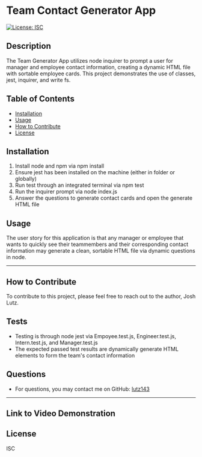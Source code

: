 # Team Contact Generator App

[![License: ISC](https://img.shields.io/badge/License-ISC-blue.svg)](https://opensource.org/licenses/ISC)

## Description
The Team Generator App utilizes node inquirer to prompt a user for manager and employee contact information, creating a dynamic HTML file with sortable employee cards. This project demonstrates the use of classes, jest, inquirer, and write fs.

## Table of Contents

    
- [Installation](#installation)
- [Usage](#usage)
- [How to Contribute](#how-to-contribute)
- [License](#license)

## Installation
1. Install node and npm via npm install
2. Ensure jest has been installed on the machine (either in folder or globally)
3. Run test through an integrated terminal via npm test
4. Run the inquirer prompt via node index.js
5. Answer the questions to generate contact cards and open the generate HTML file

## Usage
The user story for this application is that any manager or employee that wants to quickly see their teammembers and their corresponding contact information may generate a clean, sortable HTML file via dynamic questions in node.

---

## How to Contribute
To contribute to this project, please feel free to reach out to the author, Josh Lutz.

## Tests
* Testing is through node jest via Empoyee.test.js, Engineer.test.js, Intern.test.js, and Manager.test.js
* The expected passed test results are dynamically generate HTML elements to form the team's contact information

## Questions
* For questions, you may contact me on GitHub: [lutz143](https://github.com/lutz143)

---

## Link to Video Demonstration

## License
ISC
